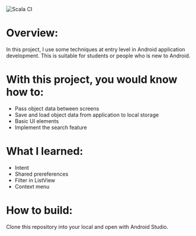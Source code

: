 ![Scala CI](https://github.com/hieuwu/simple-note-application/workflows/Scala%20CI/badge.svg)
# Overview:
In this project, I use some techniques at entry level in Android application development. This is suitable for students or people who is new to Android.
# With this project, you would know how to:
<ul>
  <li>Pass object data between screens</li>
  <li>Save and load object data from application to local storage</li>
  <li>Basic UI elements</li>
  <li>Implement the search feature</li>
</ul>

# What I learned:
<ul>
  <li>Intent</li>
  <li>Shared prereferences</li>
  <li>Filter in ListView</li>
  <li>Context menu</li>
</ul>

# How to build:
Clone this repository into your local and open with Android Studio.
